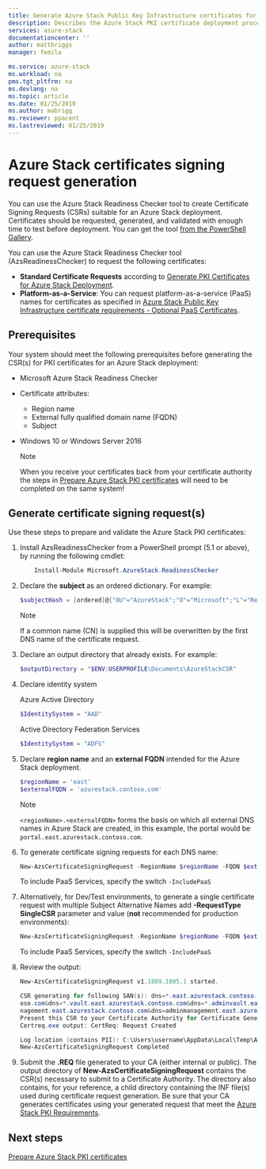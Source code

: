 ```yaml
---
title: Generate Azure Stack Public Key Infrastructure certificates for Azure Stack integrated systems deployment | Microsoft Docs
description: Describes the Azure Stack PKI certificate deployment process for Azure Stack integrated systems.
services: azure-stack
documentationcenter: ''
author: mattbriggs
manager: femila

ms.service: azure-stack
ms.workload: na
pms.tgt_pltfrm: na
ms.devlang: na
ms.topic: article
ms.date: 01/25/2019
ms.author: mabrigg
ms.reviewer: ppacent
ms.lastreviewed: 01/25/2019
---
```


# Azure Stack certificates signing request generation

You can use the Azure Stack Readiness Checker tool to create Certificate Signing Requests (CSRs) suitable for an Azure Stack deployment. Certificates should be requested, generated, and validated with enough time to test before deployment. You can get the tool [from the PowerShell Gallery](https://aka.ms/AzsReadinessChecker).

You can use the Azure Stack Readiness Checker tool (AzsReadinessChecker) to request the following certificates:

- **Standard Certificate Requests** according to [Generate PKI Certificates for Azure Stack Deployment](azure-stack-get-pki-certs.md).
- **Platform-as-a-Service**: You can request platform-as-a-service (PaaS) names for certificates as specified in [Azure Stack Public Key Infrastructure certificate requirements - Optional PaaS Certificates](azure-stack-pki-certs.md#optional-paas-certificates).

## Prerequisites

Your system should meet the following prerequisites before generating the CSR(s) for PKI certificates for an Azure Stack deployment:

- Microsoft Azure Stack Readiness Checker
- Certificate attributes:
  - Region name
  - External fully qualified domain name (FQDN)
  - Subject
- Windows 10 or Windows Server 2016

  > [!NOTE]  
  > When you receive your certificates back from your certificate authority the steps in [Prepare Azure Stack PKI certificates](azure-stack-prepare-pki-certs.md) will need to be completed on the same system!

## Generate certificate signing request(s)

Use these steps to prepare and validate the Azure Stack PKI certificates:

1. Install AzsReadinessChecker from a PowerShell prompt (5.1 or above), by running the following cmdlet:

    ```PowerShell  
        Install-Module Microsoft.AzureStack.ReadinessChecker
    ```

2. Declare the **subject** as an ordered dictionary. For example:

    ```PowerShell  
    $subjectHash = [ordered]@{"OU"="AzureStack";"O"="Microsoft";"L"="Redmond";"ST"="Washington";"C"="US"}
    ```

    > [!note]  
    > If a common name (CN) is supplied this will be overwritten by the first DNS name of the certificate request.

3. Declare an output directory that already exists. For example:

    ```PowerShell  
    $outputDirectory = "$ENV:USERPROFILE\Documents\AzureStackCSR"
    ```

4. Declare identity system

    Azure Active Directory

    ```PowerShell
    $IdentitySystem = "AAD"
    ```

    Active Directory Federation Services

    ```PowerShell
    $IdentitySystem = "ADFS"
    ```

5. Declare **region name** and an **external FQDN** intended for the Azure Stack deployment.

    ```PowerShell
    $regionName = 'east'
    $externalFQDN = 'azurestack.contoso.com'
    ```

    > [!note]  
    > `<regionName>.<externalFQDN>` forms the basis on which all external DNS names in Azure Stack are created, in this example, the portal would be `portal.east.azurestack.contoso.com`.  

6. To generate certificate signing requests for each DNS name:

    ```PowerShell  
    New-AzsCertificateSigningRequest -RegionName $regionName -FQDN $externalFQDN -subject $subjectHash -OutputRequestPath $OutputDirectory -IdentitySystem $IdentitySystem
    ```

    To include PaaS Services, specify the switch ```-IncludePaaS```

7. Alternatively, for Dev/Test environments, to generate a single certificate request with multiple Subject Alternative Names add **-RequestType SingleCSR** parameter and value (**not** recommended for production environments):

    ```PowerShell  
    New-AzsCertificateSigningRequest -RegionName $regionName -FQDN $externalFQDN -subject $subjectHash -RequestType SingleCSR -OutputRequestPath $OutputDirectory -IdentitySystem $IdentitySystem
    ```

    To include PaaS Services, specify the switch ```-IncludePaaS```

8. Review the output:

    ```PowerShell  
    New-AzsCertificateSigningRequest v1.1809.1005.1 started.

    CSR generating for following SAN(s): dns=*.east.azurestack.contoso.com&dns=*.blob.east.azurestack.contoso.com&dns=*.queue.east.azurestack.contoso.com&dns=*.table.east.azurestack.cont
    oso.com&dns=*.vault.east.azurestack.contoso.com&dns=*.adminvault.east.azurestack.contoso.com&dns=portal.east.azurestack.contoso.com&dns=adminportal.east.azurestack.contoso.com&dns=ma
    nagement.east.azurestack.contoso.com&dns=adminmanagement.east.azurestack.contoso.com*dn2=*.adminhosting.east.azurestack.contoso.com@dns=*.hosting.east.azurestack.contoso.com
    Present this CSR to your Certificate Authority for Certificate Generation: C:\Users\username\Documents\AzureStackCSR\wildcard_east_azurestack_contoso_com_CertRequest_20180405233530.req
    Certreq.exe output: CertReq: Request Created

    Log location (contains PII): C:\Users\username\AppData\Local\Temp\AzsReadinessChecker\AzsReadinessChecker.log
    New-AzsCertificateSigningRequest Completed
    ```

9. Submit the **.REQ** file generated to your CA (either internal or public).  The output directory of **New-AzsCertificateSigningRequest** contains the CSR(s) necessary to submit to a Certificate Authority.  The directory also contains, for your reference, a child directory containing the INF file(s) used during certificate request generation. Be sure that your CA generates certificates using your generated request that meet the [Azure Stack PKI Requirements](azure-stack-pki-certs.md).

## Next steps

[Prepare Azure Stack PKI certificates](azure-stack-prepare-pki-certs.md)
